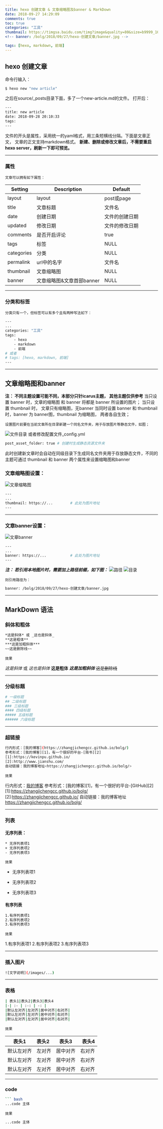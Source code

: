 ```yaml
---
title: hexo 创建文章 & 文章缩略图及banner & MarkDown
date: 2018-09-27 14:29:09
comments: true
toc: true
categories: "工具"
thumbnail: https://timgsa.baidu.com/timg?image&quality=80&size=b9999_10000&sec=1538137142415&di=6ea66fbfbb708b7280625217af646afb&imgtype=0&src=http%3A%2F%2Fi1.hdslb.com%2Fvideo%2F08%2F086510262d86a381a52a3651174dbd4d.jpg
<!-- banner: /bolg/2018/09/27/hexo-创建文章/banner.jpg -->

tags: [hexo, markdown, 前端]
---
```


## hexo 创建文章
命令行输入：
``` bash
$ hexo new "new article"
```
之后在source/_posts目录下面，多了一个new-article.md的文件。
打开后：
``` bash
---
title: new article
date: 2018-09-28 20:10:33
tags:
---

```
文件的开头是属性，采用统一的yaml格式，用三条短横线分隔。下面是文章正文， 文章的正文支持markdown格式。
**新建、删除或修改文章后，不需要重启hexo server，刷新一下即可预览。**


***

### 属性
	文章可以拥有如下属性：

|  Setting   |        Description        |    Default     |
|------------|---------------------------|----------------|
| layout     | layout                    | post或page     |
| title      | 文章标题                  | 文件名         |
| date       | 创建日期                  | 文件的创建日期 |
| updated    | 修改日期                  | 文件的修改日期 |
| comments   | 是否开启评论              | true           |
| tags       | 标签                      | NULL           |
| categories | 分类                      | NULL           |
| permalink  | url中的名字               | 文件名         |
| thumbnail  | 文章缩略图                | NULL           |
| banner     | 文章缩略图&文章首部banner | NULL           |

***

### 分类和标签

	分类只有一个，但标签可以有多个且有两种写法如下：

``` bash
---
...
categories: "工具"
tags:
    - hexo
    - markdown
    - 前端
# 或者
# tags: [hexo, markdown, 前端]
---
```
***

## 文章缩略图和banner
**注： 不同主题设置可能不同，本部分只针icarus主题， 其他主题仅供参考**
当只设置 banner 时，文章的缩略图 和 banner 将都是 banner 所设置的图片；
当只设置 thumbnail 时， 文章只有缩略图，无banner
当同时设置 banner 和 thumbnail 时，banner 为 banner图，thumbnail 为缩略图， 两者各自生效；

	设置图片前要在当前文章所在目录新建一个同名文件夹，用于存放图片等静态文件，如图；
![文件目录](hexo-创建文章/wenjian.jpg)
	或者修改配置文件\_config.yml
``` bash
post_asset_folder: true # 创建时生成静态资源文件夹
```
此时创建新文章时会自动在同级目录下生成同名文件夹用于存放静态文件，不同的主题可通过 thumbnail 和 banner 两个属性来设置缩略图和banner

### 文章缩略图设置：
![文章缩略图](hexo-创建文章/suoluetu.png)
``` bash
---
...
thumbnail: https://...        # 此处为图片地址
---
```

***

### 文章banner设置：
![文章banner](hexo-创建文章/banner.jpg)
``` bash
---
...
banner: https://...           # 此处为图片地址
---
```
***注： 若引用本地图片时，需要加上路径前缀，如下图：***
![路径](hexo-创建文章/lujing.jpg)
![目录](hexo-创建文章/lujing2.jpg)
	
	则引用路径为：
``` bash
banner: /bolg/2018/09/27/hexo-创建文章/banner.jpg
```

***

## MarkDown 语法

### 斜体和粗体
``` bash
*这是斜体* 或 _这也是斜体_ 
**这是粗体**
***这是加粗斜体***
~~这是删除线~~
```

	效果
*这是斜体* 或 _这也是斜体_ 
**这是粗体**
***这是加粗斜体***
~~这是删除线~~

***

### 分级标题
``` bash
# 一级标题
## 二级标题
### 三级标题
#### 四级标题
##### 五级标题
###### 六级标题
```

<!-- 	效果
# 一级标题
## 二级标题
### 三级标题
#### 四级标题
##### 五级标题
###### 六级标题 -->

***

### 超链接
``` bash
行内形式：[我的博客](https://zhangjichengcc.github.io/bolg/)
参考形式：[我的博客][1]，有一个很好的平台-[简书][2]
[1]:https://kevinpu.github.io/
[2]:http://www.jianshu.com/
自动链接：我的博客地址<https://zhangjichengcc.github.io/bolg/>
```
	
	效果
行内形式：[我的博客](https://zhangjichengcc.github.io/bolg/)
参考形式：[我的博客][1]，有一个很好的平台-[GitHub][2]
[1]:https://zhangjichengcc.github.io/bolg/
[2]:https://zhangjichengcc.github.io/
自动链接：我的博客地址<https://zhangjichengcc.github.io/bolg/>


***

### 列表
#### 无序列表：
``` bash
* 无序列表项1
+ 无序列表项2
- 无序列表项3
```

	效果
* 无序列表项1
+ 无序列表项2
- 无序列表项3

#### 有序列表
``` bash
1.有序列表项1
2.有序列表项2
3.有序列表项3
```

	效果
1.有序列表项1
2.有序列表项2
3.有序列表项3

***

### 插入图片
``` bash
![文字说明](/images/...)
```

***

### 表格
``` bash
| 表头1|表头2|表头3|表头4
|-| :- | :-: | -: |
|默认左对齐|左对齐|居中对齐|右对齐|
|默认左对齐|左对齐|居中对齐|右对齐|
|默认左对齐|左对齐|居中对齐|右对齐|
```

	效果
| 表头1|表头2|表头3|表头4
|-| :- | :-: | -: |
|默认左对齐|左对齐|居中对齐|右对齐|
|默认左对齐|左对齐|居中对齐|右对齐|
|默认左对齐|左对齐|居中对齐|右对齐|

***

### code
``` bash
``` bash
...code 主体
```

	效果
``` bash
...code 主体
```